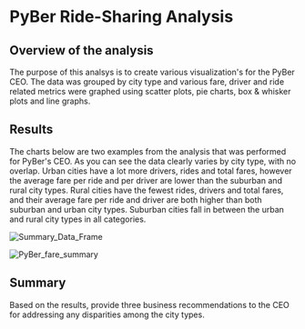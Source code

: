 # PyBer Ride-Sharing Analysis

## Overview of the analysis
The purpose of this analsys is to create various visualization's for the PyBer CEO. The data was grouped by city type and various fare, driver and ride related metrics were graphed using scatter plots, pie charts, box & whisker plots and line graphs. 

## Results
The charts below are two examples from the analysis that was performed for PyBer's CEO. As you can see the data clearly varies by city type, with no overlap. Urban cities have a lot more drivers, rides and total fares, however the average fare per ride and per driver are lower than the suburban and rural city types.  Rural cities have the fewest rides, drivers and total fares, and their average fare per ride and driver are both higher than both suburban and urban city types.  Suburban cities fall in between the urban and rural city types in all categories.


![Summary_Data_Frame](https://user-images.githubusercontent.com/90863226/139502626-9fce7214-d5b7-472e-9989-446864815875.png)


![PyBer_fare_summary](https://user-images.githubusercontent.com/90863226/139502659-faa9a423-007d-4f6a-85d4-589cb2309e24.png)

## Summary
Based on the results, provide three business recommendations to the CEO for addressing any disparities among the city types.
